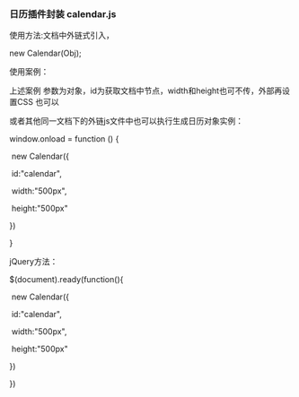 ### 日历插件封装 calendar.js

使用方法:文档中外链式引入，<script type='text/javascript' src='calendar.js'></script>

new Calendar(Obj);

使用案例：

<div id='calendar'><div>

<script type='text/javascript'>

​    new Calendar({

​        id:"calendar",

​        width:"500px",

​        height:"500px"

})

</script>

上述案例 参数为对象，id为获取文档中节点，width和height也可不传，外部再设置CSS 也可以

或者其他同一文档下的外链js文件中也可以执行生成日历对象实例：

window.onload = function () {

​    new Calendar({

​        id:"calendar",

​        width:"500px",

​        height:"500px"

})

}

jQuery方法：

$(document).ready(function(){

​    new Calendar({

​        id:"calendar",

​        width:"500px",

​        height:"500px"

})

})



